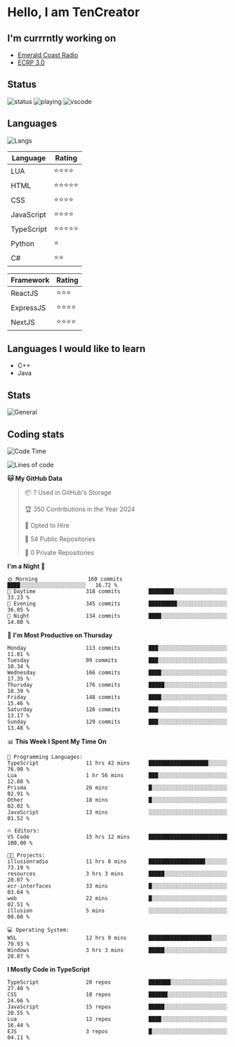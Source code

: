 # Hello, I am TenCreator

## I'm currrntly working on
- [Emerald Coast Radio](https://listen.emeraldcoastrp.com/)
- [ECRP 3.0](http://github.com/Emerald-Coast-Roleplay/)

## Status
![status](https://api.statusbadges.me/badge/status/518334475038359555?simple=true&style=for-the-badge)
![playing](https://api.statusbadges.me/badge/playing/518334475038359555?style=for-the-badge)
![vscode](https://api.statusbadges.me/badge/vscode/518334475038359555?style=for-the-badge)

## Languages
![Langs](https://github-readme-stats.vercel.app/api/top-langs/?username=tencreator&layout=compact&theme=radical)


|Language|Rating|
|--------|------|
|LUA|⭐️⭐️⭐️⭐️|
|HTML|⭐️⭐️⭐️⭐️⭐️|
|CSS|⭐️⭐️⭐️⭐️|
|JavaScript|⭐️⭐️⭐️⭐️|
|TypeScript|⭐️⭐️⭐️⭐️⭐️|
|Python|⭐️|
|C#|⭐️⭐️ |

|Framework|Rating|
|--------|------|
|ReactJS|⭐️⭐️⭐|
|ExpressJS|⭐️⭐️⭐️⭐️|
|NextJS|⭐️⭐️⭐⭐️|

## Languages I would like to learn
- C++
- Java

## Stats
![General](https://github-readme-stats.vercel.app/api?username=tencreator&show_icons=true&theme=radical)

## Coding stats

<!--START_SECTION:waka-->
![Code Time](http://img.shields.io/badge/Code%20Time-293%20hrs%207%20mins-blue)

![Lines of code](https://img.shields.io/badge/From%20Hello%20World%20I%27ve%20Written-1.3%20million%20lines%20of%20code-blue)

**🐱 My GitHub Data** 

> 📦 ? Used in GitHub's Storage 
 > 
> 🏆 350 Contributions in the Year 2024
 > 
> 💼 Opted to Hire
 > 
> 📜 54 Public Repositories 
 > 
> 🔑 0 Private Repositories 
 > 
**I'm a Night 🦉** 

```text
🌞 Morning                160 commits         ████░░░░░░░░░░░░░░░░░░░░░   16.72 % 
🌆 Daytime                318 commits         ████████░░░░░░░░░░░░░░░░░   33.23 % 
🌃 Evening                345 commits         █████████░░░░░░░░░░░░░░░░   36.05 % 
🌙 Night                  134 commits         ████░░░░░░░░░░░░░░░░░░░░░   14.00 % 
```
📅 **I'm Most Productive on Thursday** 

```text
Monday                   113 commits         ███░░░░░░░░░░░░░░░░░░░░░░   11.81 % 
Tuesday                  99 commits          ███░░░░░░░░░░░░░░░░░░░░░░   10.34 % 
Wednesday                166 commits         ████░░░░░░░░░░░░░░░░░░░░░   17.35 % 
Thursday                 176 commits         █████░░░░░░░░░░░░░░░░░░░░   18.39 % 
Friday                   148 commits         ████░░░░░░░░░░░░░░░░░░░░░   15.46 % 
Saturday                 126 commits         ███░░░░░░░░░░░░░░░░░░░░░░   13.17 % 
Sunday                   129 commits         ███░░░░░░░░░░░░░░░░░░░░░░   13.48 % 
```


📊 **This Week I Spent My Time On** 

```text
💬 Programming Languages: 
TypeScript               11 hrs 42 mins      ███████████████████░░░░░░   76.90 % 
Lua                      1 hr 56 mins        ███░░░░░░░░░░░░░░░░░░░░░░   12.80 % 
Prisma                   26 mins             █░░░░░░░░░░░░░░░░░░░░░░░░   02.91 % 
Other                    18 mins             █░░░░░░░░░░░░░░░░░░░░░░░░   02.02 % 
JavaScript               13 mins             ░░░░░░░░░░░░░░░░░░░░░░░░░   01.52 % 

🔥 Editors: 
VS Code                  15 hrs 12 mins      █████████████████████████   100.00 % 

🐱‍💻 Projects: 
illusionradio            11 hrs 8 mins       ██████████████████░░░░░░░   73.19 % 
resources                3 hrs 3 mins        █████░░░░░░░░░░░░░░░░░░░░   20.07 % 
ecr-interfaces           33 mins             █░░░░░░░░░░░░░░░░░░░░░░░░   03.64 % 
web                      22 mins             █░░░░░░░░░░░░░░░░░░░░░░░░   02.51 % 
illusion                 5 mins              ░░░░░░░░░░░░░░░░░░░░░░░░░   00.60 % 

💻 Operating System: 
WSL                      12 hrs 9 mins       ████████████████████░░░░░   79.93 % 
Windows                  3 hrs 3 mins        █████░░░░░░░░░░░░░░░░░░░░   20.07 % 
```

**I Mostly Code in TypeScript** 

```text
TypeScript               20 repos            ███████░░░░░░░░░░░░░░░░░░   27.40 % 
CSS                      18 repos            ██████░░░░░░░░░░░░░░░░░░░   24.66 % 
JavaScript               15 repos            █████░░░░░░░░░░░░░░░░░░░░   20.55 % 
Lua                      12 repos            ████░░░░░░░░░░░░░░░░░░░░░   16.44 % 
EJS                      3 repos             █░░░░░░░░░░░░░░░░░░░░░░░░   04.11 % 
```




<!--END_SECTION:waka-->
